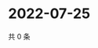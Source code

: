 # 2022-07-25

共 0 条

<!-- BEGIN WEIBO -->
<!-- 最后更新时间 Mon Jul 25 2022 13:19:11 GMT+0800 (China Standard Time) -->

<!-- END WEIBO -->
